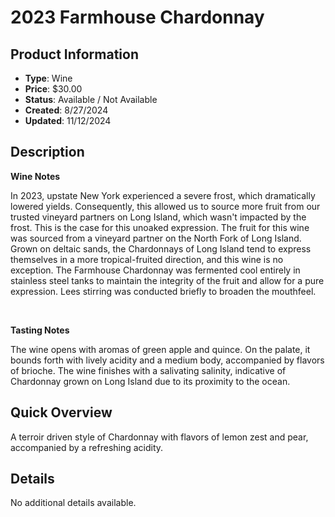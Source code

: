 # 2023 Farmhouse Chardonnay

## Product Information
- **Type**: Wine
- **Price**: $30.00
- **Status**: Available / Not Available
- **Created**: 8/27/2024
- **Updated**: 11/12/2024

## Description
<p><strong>Wine Notes</strong></p>
<p>In 2023, upstate New York experienced a severe frost, which dramatically lowered yields. Consequently, this allowed us to source more fruit from our trusted vineyard partners on Long Island, which wasn't impacted by the frost. This is the case for this unoaked expression. The fruit for this wine was sourced from a vineyard partner on the North Fork of Long Island. Grown on deltaic sands, the Chardonnays of Long Island tend to express themselves in a more tropical-fruited direction, and this wine is no exception. The Farmhouse Chardonnay was fermented cool entirely in stainless steel tanks to maintain the integrity of the fruit and allow for a pure expression. Lees stirring was conducted briefly to broaden the mouthfeel.</p>
<p>&nbsp;</p>
<p><strong>Tasting Notes</strong></p>
<p>The wine opens with aromas of green apple and quince. On the palate, it bounds forth with lively acidity and a medium body, accompanied by flavors of brioche. The wine finishes with a salivating salinity, indicative of Chardonnay grown on Long Island due to its proximity to the ocean.</p>

## Quick Overview
A terroir driven style of Chardonnay with flavors of lemon zest and pear, accompanied by a refreshing acidity.

## Details
No additional details available.
